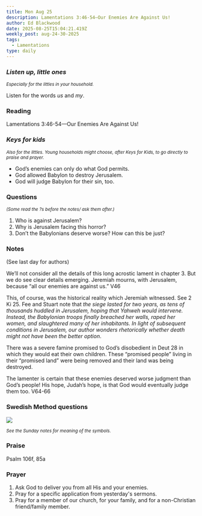```yaml
---
title: Mon Aug 25
description: Lamentations 3:46-54—Our Enemies Are Against Us!
author: Ed Blackwood
date: 2025-08-25T15:04:21.419Z
weekly_post: aug-24-30-2025
tags:
  - Lamentations
type: daily
---
```

### *Listen up, little ones*

<div><small><i>Especially for the littles in your household.</i></small></div>

Listen for the words *us* and *my*.

### Reading

Lamentations 3:46-54—Our Enemies Are Against Us!

### *Keys for kids*

<div><small><i>Also for the littles. Young households might choose, after Keys for Kids, to go directly to praise and prayer.</i></small></div>

* God’s enemies can only do what God permits.
* God allowed Babylon to destroy Jerusalem.
* God will judge Babylon for their sin, too.

### Questions

<div><small><i>(Some read the ?s before the notes/ ask them after.)</i></small></div>

1. Who is against Jerusalem?
2. Why is Jerusalem facing this horror?
3. Don’t the Babylonians deserve worse? How can this be just?

### Notes

(See last day for authors)	

We’ll not consider all the details of this long acrostic lament in chapter 3. But we do see clear details emerging. Jeremiah mourns, with Jerusalem, because “all our enemies are against us.” V46

This, of course, was the historical reality which Jeremiah witnessed. See 2 Ki 25. Fee and Stuart note that *the siege lasted for two years, as tens of thousands huddled in Jerusalem, hoping that Yahweh would intervene. Instead, the Babylonian troops finally breached her walls, raped her women, and slaughtered many of her inhabitants. In light of subsequent conditions in Jerusalem, our author wonders rhetorically whether death might not have been the better option*.

There was a severe famine promised to God’s disobedient in Deut 28 in which they would eat their own children. These “promised people” living in their “promised land” were being removed and their land was being destroyed.

The lamenter is certain that these enemies deserved worse judgment than God’s people! His hope, Judah’s hope, is that God would eventually judge them too. V64-66

### Swedish Method questions

![](/static/img/family_worship_study_ed-swedish_questions.png)

<div><small><i>See the Sunday notes for meaning of the symbols.</i></small></div>

### Praise

P﻿salm 106f, 85a

### Prayer

1. Ask God to deliver you from all His and your enemies.
2. Pray for a specific application from yesterday's sermons.
3. Pray for a member of our church, for your family, and for a non-Christian friend/family member.